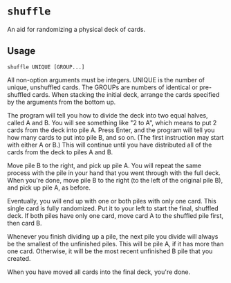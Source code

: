 # `shuffle`

An aid for randomizing a physical deck of cards.

## Usage

`shuffle UNIQUE [GROUP...]`

All non-option arguments must be integers. UNIQUE is the number of unique,
unshuffled cards. The GROUPs are numbers of identical or pre-shuffled cards.
When stacking the initial deck, arrange the cards specified by the arguments
from the bottom up.

The program will tell you how to divide the deck into two equal halves, called A
and B. You will see something like "2 to A", which means to put 2 cards from the
deck into pile A. Press Enter, and the program will tell you how many cards to
put into pile B, and so on. (The first instruction may start with either A or
B.) This will continue until you have distributed all of the cards from the deck
to piles A and B.

Move pile B to the right, and pick up pile A. You will repeat the same process
with the pile in your hand that you went through with the full deck. When you're
done, move pile B to the right (to the left of the original pile B), and pick up
pile A, as before.

Eventually, you will end up with one or both piles with only one card. This
single card is fully randomized. Put it to your left to start the final,
shuffled deck. If both piles have only one card, move card A to the shuffled
pile first, then card B.

Whenever you finish dividing up a pile, the next pile you divide will always be
the smallest of the unfinished piles. This will be pile A, if it has more than
one card. Otherwise, it will be the most recent unfinished B pile that you
created.

When you have moved all cards into the final deck, you're done.
